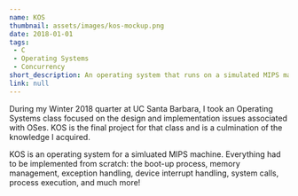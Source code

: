 ```yaml
---
name: KOS
thumbnail: assets/images/kos-mockup.png
date: 2018-01-01
tags:
 - C
 - Operating Systems
 - Concurrency
short_description: An operating system that runs on a simulated MIPS machine and mimics the capabilities of Linux
link: null
---
```

During my Winter 2018 quarter at UC Santa Barbara, I took an Operating Systems 
class focused on the design and implementation issues associated with OSes.
KOS is the final project for that class and is a culmination of the knowledge
I acquired.

KOS is an operating system for a simluated MIPS machine. Everything had to be
implemented from scratch: the boot-up process, memory management, exception
handling, device interrupt handling, system calls, process execution, and much
more!
